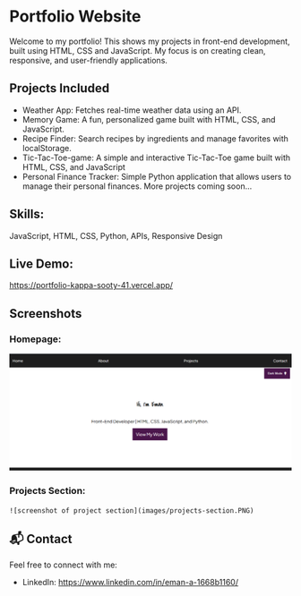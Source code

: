 # Portfolio Website
Welcome to my portfolio! This shows my projects in front-end development, built using HTML, CSS and JavaScript. My focus is on creating clean, responsive, and user-friendly applications.

## Projects Included
- Weather App:  Fetches real-time weather data using an API.
- Memory Game: A fun, personalized game built with HTML, CSS, and JavaScript.
- Recipe Finder: Search recipes by ingredients and manage favorites with localStorage.
- Tic-Tac-Toe-game: A simple and interactive Tic-Tac-Toe game built with HTML, CSS, and JavaScript
- Personal Finance Tracker: Simple Python application that allows users to manage their personal finances.
More projects coming soon...

## Skills: 
JavaScript, HTML, CSS, Python, APIs, Responsive Design

## Live Demo:
https://portfolio-kappa-sooty-41.vercel.app/

## Screenshots  
###  Homepage: 
   ![screenshot of portfolio](https://github.com/EmanAIH/Portfolio/blob/main/images/Screenshot%20portfolio.PNG)

### Projects Section:
    ![screenshot of project section](images/projects-section.PNG)


## 📬 Contact  
Feel free to connect with me:  
- LinkedIn: https://www.linkedin.com/in/eman-a-1668b1160/

